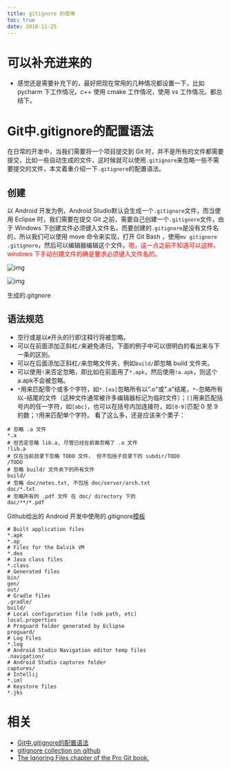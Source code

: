```yaml
---
title: gitignore 的使用
toc: true
date: 2018-11-25
---
```

# 可以补充进来的

- 感觉还是需要补充下的，最好把现在常用的几种情况都设置一下，比如 pycharm 下工作情况，c++ 使用 cmake 工作情况，使用 vs 工作情况。都总结下。

# Git中.gitignore的配置语法


在日常的开发中，当我们需要将一个项目提交到 Git 时，并不是所有的文件都需要提交，比如一些自动生成的文件，这时候就可以使用`.gitignore`来忽略一些不需要提交的文件，本文着重介绍一下`.gitignore`的配置语法。

## 创建

以 Android 开发为例，Android Studio默认会生成一个`.gitignore`文件，而当使用 Eclipse 时，我们需要在提交 Git 之前，需要自己创建一个`.gitignore`文件，由于 Windows 下创建文件必须键入文件名，而要创建的`.gitignore`是没有文件名的，所以我们可以使用 move 命令来实现，打开 Git Bash ，使用`mv gitignore .gitignore`，然后可以编辑器编辑这个文件。<span style="color:red;">嗯，这一点之前不知道可以这样，windows 下手动创建文件的确是要求必须键入文件名的。</span>



![img](https:////upload-images.jianshu.io/upload_images/435109-70ca75e1d01dd1b0.png?imageMogr2/auto-orient/strip%7CimageView2/2/w/563/format/webp)



![img](https:////upload-images.jianshu.io/upload_images/435109-1b084fe86f0500d7.png?imageMogr2/auto-orient/strip%7CimageView2/2/w/578/format/webp)

生成的.gitgnore

## 语法规范

- 空行或是以`#`开头的行即注释行将被忽略。
- 可以在前面添加正斜杠`/`来避免递归，下面的例子中可以很明白的看出来与下一条的区别。
- 可以在后面添加正斜杠`/`来忽略文件夹，例如`build/`即忽略 build 文件夹。
- 可以使用`!`来否定忽略，即比如在前面用了`*.apk`，然后使用`!a.apk`，则这个 a.apk不会被忽略。
-  `*`用来匹配零个或多个字符，如`*.[oa]`忽略所有以".o"或".a"结尾，`*~`忽略所有以`~`结尾的文件（这种文件通常被许多编辑器标记为临时文件）；`[]`用来匹配括号内的任一字符，如`[abc]`，也可以在括号内加连接符，如`[0-9]`匹配 0 至 9 的数；`?`用来匹配单个字符。
   看了这么多，还是应该来个栗子：

```
# 忽略 .a 文件
*.a
# 但否定忽略 lib.a, 尽管已经在前面忽略了 .a 文件
!lib.a
# 仅在当前目录下忽略 TODO 文件， 但不包括子目录下的 subdir/TODO
/TODO
# 忽略 build/ 文件夹下的所有文件
build/
# 忽略 doc/notes.txt, 不包括 doc/server/arch.txt
doc/*.txt
# 忽略所有的 .pdf 文件 在 doc/ directory 下的
doc/**/*.pdf
```

Github给出的 Android 开发中使用的.gitignore[模板](https://link.jianshu.com?t=https://github.com/github/gitignore/blob/master/Android.gitignore)

```
# Built application files
*.apk
*.ap_
# Files for the Dalvik VM
*.dex
# Java class files
*.class
# Generated files
bin/
gen/
out/
# Gradle files
.gradle/
build/
# Local configuration file (sdk path, etc)
local.properties
# Proguard folder generated by Eclipse
proguard/
# Log Files
*.log
# Android Studio Navigation editor temp files
.navigation/
# Android Studio captures folder
captures/
# Intellij
*.iml
# Keystore files
*.jks
```

# 相关


- [Git中.gitignore的配置语法](https://www.jianshu.com/p/ea6341224e89)
- [gitignore collection on github](https://link.jianshu.com?t=https://github.com/github/gitignore)
-  [The Ignoring Files chapter of the Pro Git book.](https://link.jianshu.com?t=https://git-scm.com/book/en/v2/Git-Basics-Recording-Changes-to-the-Repository#Ignoring-Files)

